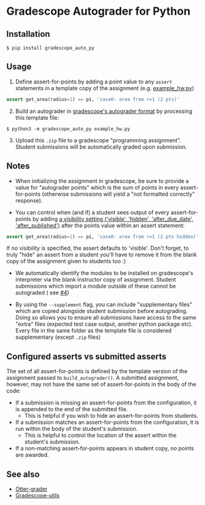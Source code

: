 # Gradescope Autograder for Python

## Installation

    $ pip install gradescope_auto_py

## Usage

1. Define assert-for-points by adding a point value to any `assert` statements in a template copy of the assignment (e.g. [example_hw.py](test/ex/example_hw.py))

```python
assert get_area(radius=1) == pi, 'case0: area from r=1 (2 pts)'
```

2. Build an autograder in [gradescope's autograder format](https://gradescope-autograders.readthedocs.io/en/latest/specs/) by processing this template file:

```
$ python3 -m gradescope_auto_py example_hw.py
```

3. Upload this `.zip` file to a gradescope "programming assignment".  Student submissions will be automatically graded upon submission.

## Notes

- When initializing the assignment in gradescope, be sure to provide a value
  for "autograder points" which is the sum of points in every
  assert-for-points (otherwise submissions will yield a "not formatted
  correctly" response).

- You can control when (and if) a student sees output of every
  assert-for-points by
  adding [a visibility setting ('visible', 'hidden', 'after_due_date', 'after_published')](https://gradescope-autograders.readthedocs.io/en/latest/specs/#controlling-test-case-visibility)
  after the points value within an assert statement:

```python
assert get_area(radius=1) == pi, 'case0: area from r=1 (2 pts hidden)'
```

If no visibility is specified, the assert defaults to 'visible'. Don't forget,
to truly "hide" an assert from a student you'll have to remove it from the
blank copy of the assignment given to students too :)

- We automatically identify the modules to be installed on gradescope's
  interpreter via the blank instructor copy of assignment. Student submissions which import a module outside of these cannot be autograded (
  see [#4](https://github.com/matthigger/gradescope_auto_py/issues/4))

- By using the `--supplement` flag, you can include "supplementary files" which are copied alongside student submission before autograding.  Doing so allows you to ensure all submissions have access to the same "extra" files (expected test case output, another python package etc).  Every file in the same folder as the template file is considered supplementary (except `.zip` files)  

## Configured asserts vs submitted asserts

The set of all assert-for-points is defined by the template version of the assignment passed to `build_autograder()`.  A submitted assignment, however, may not have the same set of assert-for-points in the body of the code:

- If a submission is missing an assert-for-points from the configuration, it is appended to the end of the submitted file.
    - This is helpful if you wish to hide an assert-for-points from students.
- If a submission matches an assert-for-points from the configuration, it is run within the body of the student's submission.
    - This is helpful to control the location of the assert within the student's submission.
- If a non-matching assert-for-points appears in student copy, no points are
  awarded.

## See also

- [Otter-grader](https://otter-grader.readthedocs.io/en/latest/)
- [Gradescope-utils](https://github.com/gradescope/gradescope-utils)
